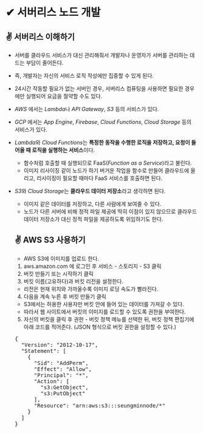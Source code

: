 # ✔ 서버리스 노드 개발
## ✌ 서버리스 이해하기
- 서버를 클라우드 서비스가 대신 관리해줘서 개발자나 운영자가 서버를 관리하는 데 드는 부담이 줄어든다.
- 즉, 개발자는 자신의 서비스 로직 작성에만 집중할 수 있게 된다.
- 24시간 작동할 필요가 없는 서버인 경우, 서버리스 컴퓨팅을 사용하면 필요한 경우에만 실행되어 요금을 절약할 수도 있다.
- *AWS* 에서는 *Lambda*나 *API Gateway*, *S3* 등의 서비스가 있다.
- *GCP* 에서는 *App Engine*, *Firebase*, *Cloud Functions*, *Cloud Storage* 등의 서비스가 있다.
- *Lambda*와 *Cloud Functions*는 **특정한 동작을 수행한 로직을 저장하고, 요청이 들어올 때 로직을 실행하는 서비스**이다.
  - 함수처럼 호출할 때 실행되므로 FaaS(*Function as a Service*)라고 불린다.
  - 이미지 리사이징 같이 노드가 하기 버거운 작업을 함수로 만들어 클라우드에 올리고, 리사이징이 필요할 때마다 FaaS 서비스를 호출하면 된다.
- *S3*와 *Cloud Storage*는 **클라우드 데이터 저장소**라고 생각하면 된다.
  - 이미지 같은 데이터를 저장하고, 다른 사람에게 보여줄 수 있다.
  - 노드가 다른 서버에 비해 정적 파일 제공에 딱히 이점이 있지 않으므로 클라우드 데이터 저장소가 대신 정적 파일을 제공하도록 위임하기도 한다.

  ## ✌️ AWS S3 사용하기
  - AWS S3에 이미지를 업로드 한다.

  1. aws.amazon.com 에 로그인 후 서비스 - 스토리지 - S3 클릭
  2. 버킷 만들기 또는 시작하기 클릭
  3. 버킷 이름(고유하다)과 버킷 리전을 설정한다.
    - 리전은 현재 위치와 가까울수록 이미지 로딩 속도가 빨라진다. 
  4. 다음을 계속 누른 후 버킷 만들기 클릭
  - S3에서는 허용한 사용자만 버킷 안에 들어 있는 데이터를 가져갈 수 있다.
  - 따라서 웹 사이트에서 버킷의 이미지를 로드할 수 있도록 권한을 부여한다.
  5. 자신의 버킷을 클릭 후 권한 - 버킷 정책 메뉴를 선택한 뒤, 버킷 정책 편집기에 아래 코드를 적어준다. (JSON 형식으로 버킷 권한을 설정할 수 있다.)
  <pre>
  {
    "Version": "2012-10-17",
    "Statement": [
      {
        "Sid": "AddPerm",
        "Effect": "Allow",
        "Principal": "*",
        "Action": [
          "s3:GetObject",
          "s3:PutObject"
        ],
        "Resource": "arn:aws:s3:::seungminnode/*"
      }
    ]
  }
  </pre>
